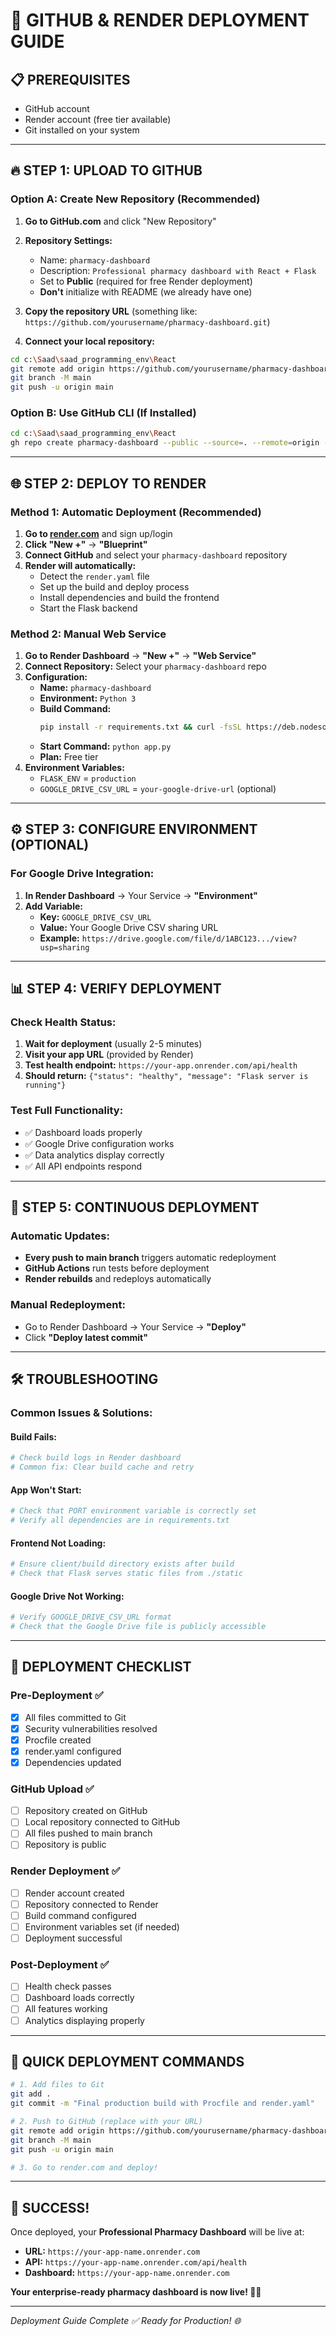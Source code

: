 # 🚀 GITHUB & RENDER DEPLOYMENT GUIDE

## 📋 **PREREQUISITES**
- GitHub account
- Render account (free tier available)
- Git installed on your system

---

## 🔥 **STEP 1: UPLOAD TO GITHUB**

### **Option A: Create New Repository (Recommended)**

1. **Go to GitHub.com** and click "New Repository"
2. **Repository Settings:**
   - Name: `pharmacy-dashboard`
   - Description: `Professional pharmacy dashboard with React + Flask`
   - Set to **Public** (required for free Render deployment)
   - **Don't** initialize with README (we already have one)

3. **Copy the repository URL** (something like: `https://github.com/yourusername/pharmacy-dashboard.git`)

4. **Connect your local repository:**
```bash
cd c:\Saad\saad_programming_env\React
git remote add origin https://github.com/yourusername/pharmacy-dashboard.git
git branch -M main
git push -u origin main
```

### **Option B: Use GitHub CLI (If Installed)**
```bash
cd c:\Saad\saad_programming_env\React
gh repo create pharmacy-dashboard --public --source=. --remote=origin --push
```

---

## 🌐 **STEP 2: DEPLOY TO RENDER**

### **Method 1: Automatic Deployment (Recommended)**

1. **Go to [render.com](https://render.com)** and sign up/login
2. **Click "New +"** → **"Blueprint"**
3. **Connect GitHub** and select your `pharmacy-dashboard` repository
4. **Render will automatically:**
   - Detect the `render.yaml` file
   - Set up the build and deploy process
   - Install dependencies and build the frontend
   - Start the Flask backend

### **Method 2: Manual Web Service**

1. **Go to Render Dashboard** → **"New +"** → **"Web Service"**
2. **Connect Repository:** Select your `pharmacy-dashboard` repo
3. **Configuration:**
   - **Name:** `pharmacy-dashboard`
   - **Environment:** `Python 3`
   - **Build Command:** 
     ```bash
     pip install -r requirements.txt && curl -fsSL https://deb.nodesource.com/setup_20.x | sudo -E bash - && sudo apt-get install -y nodejs && cd client && npm ci && npm run build && cd ..
     ```
   - **Start Command:** `python app.py`
   - **Plan:** Free tier
4. **Environment Variables:**
   - `FLASK_ENV` = `production`
   - `GOOGLE_DRIVE_CSV_URL` = `your-google-drive-url` (optional)

---

## ⚙️ **STEP 3: CONFIGURE ENVIRONMENT (OPTIONAL)**

### **For Google Drive Integration:**
1. **In Render Dashboard** → Your Service → **"Environment"**
2. **Add Variable:**
   - **Key:** `GOOGLE_DRIVE_CSV_URL`
   - **Value:** Your Google Drive CSV sharing URL
   - **Example:** `https://drive.google.com/file/d/1ABC123.../view?usp=sharing`

---

## 📊 **STEP 4: VERIFY DEPLOYMENT**

### **Check Health Status:**
1. **Wait for deployment** (usually 2-5 minutes)
2. **Visit your app URL** (provided by Render)
3. **Test health endpoint:** `https://your-app.onrender.com/api/health`
4. **Should return:** `{"status": "healthy", "message": "Flask server is running"}`

### **Test Full Functionality:**
- ✅ Dashboard loads properly
- ✅ Google Drive configuration works
- ✅ Data analytics display correctly
- ✅ All API endpoints respond

---

## 🔄 **STEP 5: CONTINUOUS DEPLOYMENT**

### **Automatic Updates:**
- **Every push to main branch** triggers automatic redeployment
- **GitHub Actions** run tests before deployment
- **Render rebuilds** and redeploys automatically

### **Manual Redeployment:**
- Go to Render Dashboard → Your Service → **"Deploy"**
- Click **"Deploy latest commit"**

---

## 🛠️ **TROUBLESHOOTING**

### **Common Issues & Solutions:**

#### **Build Fails:**
```bash
# Check build logs in Render dashboard
# Common fix: Clear build cache and retry
```

#### **App Won't Start:**
```bash
# Check that PORT environment variable is correctly set
# Verify all dependencies are in requirements.txt
```

#### **Frontend Not Loading:**
```bash
# Ensure client/build directory exists after build
# Check that Flask serves static files from ./static
```

#### **Google Drive Not Working:**
```bash
# Verify GOOGLE_DRIVE_CSV_URL format
# Check that the Google Drive file is publicly accessible
```

---

## 🎯 **DEPLOYMENT CHECKLIST**

### **Pre-Deployment ✅**
- [x] All files committed to Git
- [x] Security vulnerabilities resolved
- [x] Procfile created
- [x] render.yaml configured
- [x] Dependencies updated

### **GitHub Upload ✅**
- [ ] Repository created on GitHub
- [ ] Local repository connected to GitHub
- [ ] All files pushed to main branch
- [ ] Repository is public

### **Render Deployment ✅**
- [ ] Render account created
- [ ] Repository connected to Render
- [ ] Build command configured
- [ ] Environment variables set (if needed)
- [ ] Deployment successful

### **Post-Deployment ✅**
- [ ] Health check passes
- [ ] Dashboard loads correctly
- [ ] All features working
- [ ] Analytics displaying properly

---

## 🚀 **QUICK DEPLOYMENT COMMANDS**

```bash
# 1. Add files to Git
git add .
git commit -m "Final production build with Procfile and render.yaml"

# 2. Push to GitHub (replace with your URL)
git remote add origin https://github.com/yourusername/pharmacy-dashboard.git
git branch -M main
git push -u origin main

# 3. Go to render.com and deploy!
```

---

## 🎉 **SUCCESS!**

Once deployed, your **Professional Pharmacy Dashboard** will be live at:
- **URL:** `https://your-app-name.onrender.com`
- **API:** `https://your-app-name.onrender.com/api/health`
- **Dashboard:** `https://your-app-name.onrender.com`

**Your enterprise-ready pharmacy dashboard is now live! 🚀✨**

---

*Deployment Guide Complete ✅*
*Ready for Production! 🌐*
